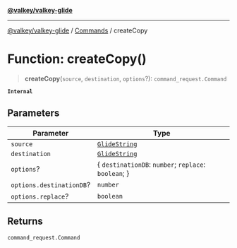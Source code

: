 [**@valkey/valkey-glide**](../../README.md)

***

[@valkey/valkey-glide](../../modules.md) / [Commands](../README.md) / createCopy

# Function: createCopy()

> **createCopy**(`source`, `destination`, `options`?): `command_request.Command`

**`Internal`**

## Parameters

| Parameter | Type |
| ------ | ------ |
| `source` | [`GlideString`](../../BaseClient/type-aliases/GlideString.md) |
| `destination` | [`GlideString`](../../BaseClient/type-aliases/GlideString.md) |
| `options`? | \{ `destinationDB`: `number`; `replace`: `boolean`; \} |
| `options.destinationDB`? | `number` |
| `options.replace`? | `boolean` |

## Returns

`command_request.Command`
